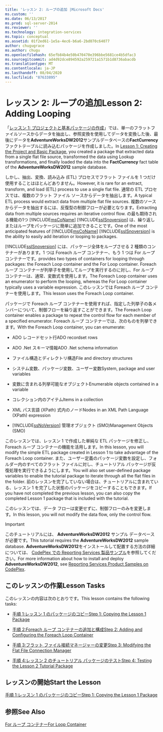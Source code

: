 ```yaml
---
title: 'レッスン 2: ループの追加 |Microsoft Docs'
ms.custom: ''
ms.date: 06/13/2017
ms.prod: sql-server-2014
ms.reviewer: ''
ms.technology: integration-services
ms.topic: conceptual
ms.assetid: 01f2ed61-1e5a-4ec6-b6a6-2bd070c64077
author: chugugrace
ms.author: chugu
ms.openlocfilehash: 65efb84b4e50b470470e396bbe5681ce4b5dfac3
ms.sourcegitcommit: ad4d92dce894592a259721a1571b1d8736abacdb
ms.translationtype: MT
ms.contentlocale: ja-JP
ms.lasthandoff: 08/04/2020
ms.locfileid: "87633895"
---
```

# <a name="lesson-2-adding-looping"></a><span data-ttu-id="3f13c-102">レッスン 2: ループの追加</span><span class="sxs-lookup"><span data-stu-id="3f13c-102">Lesson 2: Adding Looping</span></span>
  <span data-ttu-id="3f13c-103">「[レッスン 1: プロジェクトと基本パッケージの作成](lesson-1-create-a-project-and-basic-package-with-ssis.md)」では、単一のフラットファイルソースからデータを抽出し、参照変換を使用してデータを変換した後、最後にデータを**AdventureWorksDW2012**サンプルデータベースの**FactCurrency**ファクトテーブルに読み込むパッケージを作成しました。</span><span class="sxs-lookup"><span data-stu-id="3f13c-103">In [Lesson 1: Creating the Project and Basic Package](lesson-1-create-a-project-and-basic-package-with-ssis.md), you created a package that extracted data from a single flat file source, transformed the data using Lookup transformations, and finally loaded the data into the **FactCurrency** fact table of the **AdventureWorksDW2012** sample database.</span></span>  
  
 <span data-ttu-id="3f13c-104">しかし、抽出、変換、読み込み (ETL) プロセスでフラット ファイルを 1 つだけ使用することはほとんどありません。</span><span class="sxs-lookup"><span data-stu-id="3f13c-104">However, it is rare for an extract, transform, and load (ETL) process to use a single flat file.</span></span> <span data-ttu-id="3f13c-105">通常の ETL プロセスでは、複数のフラット ファイル ソースからデータを抽出します。</span><span class="sxs-lookup"><span data-stu-id="3f13c-105">A typical ETL process would extract data from multiple flat file sources.</span></span> <span data-ttu-id="3f13c-106">複数のソースからデータを抽出するには、反復型の制御フローが必要となります。</span><span class="sxs-lookup"><span data-stu-id="3f13c-106">Extracting data from multiple sources requires an iterative control flow.</span></span> <span data-ttu-id="3f13c-107">の最も期待される機能の1つ [!INCLUDE[msCoName](../includes/msconame-md.md)] [!INCLUDE[ssISnoversion](../includes/ssisnoversion-md.md)] は、繰り返しまたはループをパッケージに簡単に追加できることです。</span><span class="sxs-lookup"><span data-stu-id="3f13c-107">One of the most anticipated features of [!INCLUDE[msCoName](../includes/msconame-md.md)] [!INCLUDE[ssISnoversion](../includes/ssisnoversion-md.md)] is the ability to easily add iteration or looping to packages.</span></span>  
  
 [!INCLUDE[ssISnoversion](../includes/ssisnoversion-md.md)] <span data-ttu-id="3f13c-108">には、パッケージ全体をループさせる 2 種類のコンテナーがあります。1 つは Foreach ループ コンテナー、もう 1 つは For ループ コンテナーです。</span><span class="sxs-lookup"><span data-stu-id="3f13c-108">provides two types of containers for looping through packages: the Foreach Loop container and the For Loop container.</span></span> <span data-ttu-id="3f13c-109">Foreach ループ コンテナーが列挙子を使用してループを実行するのに対し、For ループ コンテナーは、通常、変数式を使用します。</span><span class="sxs-lookup"><span data-stu-id="3f13c-109">The Foreach Loop container uses an enumerator to perform the looping, whereas the For Loop container typically uses a variable expression.</span></span> <span data-ttu-id="3f13c-110">このレッスンでは Foreach ループ コンテナーを使用します。</span><span class="sxs-lookup"><span data-stu-id="3f13c-110">This lesson uses the Foreach Loop container.</span></span>  
  
 <span data-ttu-id="3f13c-111">パッケージで Foreach ループ コンテナーを使用すれば、指定した列挙子の各メンバーについて、制御フローを繰り返すことができます。</span><span class="sxs-lookup"><span data-stu-id="3f13c-111">The Foreach Loop container enables a package to repeat the control flow for each member of a specified enumerator.</span></span> <span data-ttu-id="3f13c-112">Foreach ループ コンテナーでは、次のものを列挙できます。</span><span class="sxs-lookup"><span data-stu-id="3f13c-112">With the Foreach Loop container, you can enumerate:</span></span>  
  
-   <span data-ttu-id="3f13c-113">ADO レコードセット行</span><span class="sxs-lookup"><span data-stu-id="3f13c-113">ADO recordset rows</span></span>  
  
-   <span data-ttu-id="3f13c-114">ADO .Net スキーマ情報</span><span class="sxs-lookup"><span data-stu-id="3f13c-114">ADO .Net schema information</span></span>  
  
-   <span data-ttu-id="3f13c-115">ファイル構造とディレクトリ構造</span><span class="sxs-lookup"><span data-stu-id="3f13c-115">File and directory structures</span></span>  
  
-   <span data-ttu-id="3f13c-116">システム変数、パッケージ変数、ユーザー変数</span><span class="sxs-lookup"><span data-stu-id="3f13c-116">System, package and user variables</span></span>  
  
-   <span data-ttu-id="3f13c-117">変数に含まれる列挙可能なオブジェクト</span><span class="sxs-lookup"><span data-stu-id="3f13c-117">Enumerable objects contained in a variable</span></span>  
  
-   <span data-ttu-id="3f13c-118">コレクション内のアイテム</span><span class="sxs-lookup"><span data-stu-id="3f13c-118">Items in a collection</span></span>  
  
-   <span data-ttu-id="3f13c-119">XML パス言語 (XPath) 式内のノード</span><span class="sxs-lookup"><span data-stu-id="3f13c-119">Nodes in an XML Path Language (XPath) expression</span></span>  
  
-   [!INCLUDE[ssNoVersion](../includes/ssnoversion-md.md)] <span data-ttu-id="3f13c-120">管理オブジェクト (SMO)</span><span class="sxs-lookup"><span data-stu-id="3f13c-120">Management Objects (SMO)</span></span>  
  
 <span data-ttu-id="3f13c-121">このレッスンでは、レッスン 1 で作成した単純な ETL パッケージを修正し、Foreach ループ コンテナーの機能を活用します。</span><span class="sxs-lookup"><span data-stu-id="3f13c-121">In this lesson, you will modify the simple ETL package created in Lesson 1 to take advantage of the Foreach Loop container.</span></span> <span data-ttu-id="3f13c-122">また、ユーザー定義のパッケージ変数を設定し、フォルダー内のすべてのフラット ファイルに対し、チュートリアル パッケージが反復処理を実行できるようにします。</span><span class="sxs-lookup"><span data-stu-id="3f13c-122">You will also set user-defined package variables to enable the tutorial package to iterate through all the flat files in the folder.</span></span> <span data-ttu-id="3f13c-123">前のレッスンを完了していない場合は、チュートリアルに含まれている、レッスン 1 を完了した状態のパッケージをコピーすることもできます。</span><span class="sxs-lookup"><span data-stu-id="3f13c-123">If you have not completed the previous lesson, you can also copy the completed Lesson 1 package that is included with the tutorial.</span></span>  
  
 <span data-ttu-id="3f13c-124">このレッスンでは、データ フローは変更せずに、制御フローのみを変更します。</span><span class="sxs-lookup"><span data-stu-id="3f13c-124">In this lesson, you will not modify the data flow, only the control flow.</span></span>  
  
> [!IMPORTANT]  
>  <span data-ttu-id="3f13c-125">このチュートリアルには、 **AdventureWorksDW2012** サンプル データベースが必要です。</span><span class="sxs-lookup"><span data-stu-id="3f13c-125">This tutorial requires the **AdventureWorksDW2012** sample database.</span></span> <span data-ttu-id="3f13c-126">**AdventureWorksDW2012**をインストールして配置する方法の詳細については、 [CodePlex での Reporting Services 製品サンプル](https://go.microsoft.com/fwlink/p/?LinkID=526910)を参照してください。</span><span class="sxs-lookup"><span data-stu-id="3f13c-126">For more information about how to install and deploy **AdventureWorksDW2012**, see [Reporting Services Product Samples on CodePlex](https://go.microsoft.com/fwlink/p/?LinkID=526910).</span></span>  
  
## <a name="lesson-tasks"></a><span data-ttu-id="3f13c-127">このレッスンの作業</span><span class="sxs-lookup"><span data-stu-id="3f13c-127">Lesson Tasks</span></span>  
 <span data-ttu-id="3f13c-128">このレッスンの内容は次のとおりです。</span><span class="sxs-lookup"><span data-stu-id="3f13c-128">This lesson contains the following tasks:</span></span>  
  
-   [<span data-ttu-id="3f13c-129">手順 1:レッスン 1 のパッケージのコピー</span><span class="sxs-lookup"><span data-stu-id="3f13c-129">Step 1: Copying the Lesson 1 Package</span></span>](lesson-2-1-copying-the-lesson-1-package.md)  
  
-   [<span data-ttu-id="3f13c-130">手順 2:Foreach ループ コンテナーの追加と構成</span><span class="sxs-lookup"><span data-stu-id="3f13c-130">Step 2: Adding and Configuring the Foreach Loop Container</span></span>](lesson-2-2-adding-and-configuring-the-foreach-loop-container.md)  
  
-   [<span data-ttu-id="3f13c-131">手順 3:フラット ファイル接続マネージャーの変更</span><span class="sxs-lookup"><span data-stu-id="3f13c-131">Step 3: Modifying the Flat File Connection Manager</span></span>](lesson-2-3-modifying-the-flat-file-connection-manager.md)  
  
-   [<span data-ttu-id="3f13c-132">手順 4:レッスン 2 のチュートリアル パッケージのテスト</span><span class="sxs-lookup"><span data-stu-id="3f13c-132">Step 4: Testing the Lesson 2 Tutorial Package</span></span>](lesson-2-4-testing-the-lesson-2-tutorial-package.md)  
  
## <a name="start-the-lesson"></a><span data-ttu-id="3f13c-133">レッスンの開始</span><span class="sxs-lookup"><span data-stu-id="3f13c-133">Start the Lesson</span></span>  
 [<span data-ttu-id="3f13c-134">手順 1:レッスン 1 のパッケージのコピー</span><span class="sxs-lookup"><span data-stu-id="3f13c-134">Step 1: Copying the Lesson 1 Package</span></span>](lesson-2-1-copying-the-lesson-1-package.md)  
  
## <a name="see-also"></a><span data-ttu-id="3f13c-135">参照</span><span class="sxs-lookup"><span data-stu-id="3f13c-135">See Also</span></span>  
 [<span data-ttu-id="3f13c-136">For ループ コンテナー</span><span class="sxs-lookup"><span data-stu-id="3f13c-136">For Loop Container</span></span>](control-flow/for-loop-container.md)  
  
  
